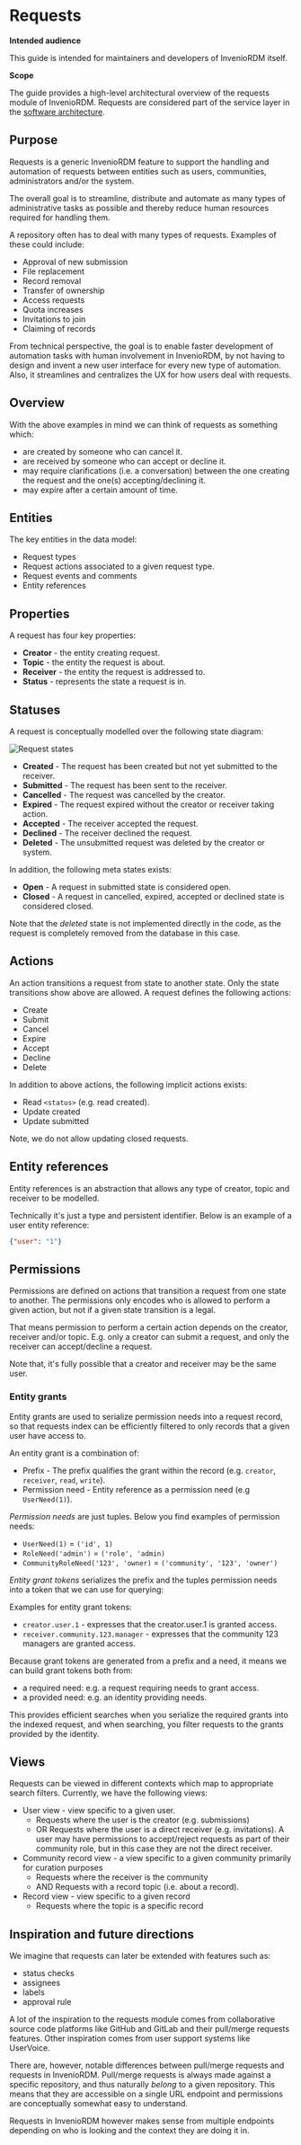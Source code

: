 # Requests

**Intended audience**

This guide is intended for maintainers and developers of InvenioRDM itself.

**Scope**

The guide provides a high-level architectural overview of the requests module of InvenioRDM.
Requests are considered part of the service layer in the [software architecture](software.md).

## Purpose

Requests is a generic InvenioRDM feature to support the handling and automation of
requests between entities such as users, communities, administrators and/or the
system.

The overall goal is to streamline, distribute and automate as many types of
administrative  tasks as possible and thereby reduce human resources required
for handling them.

A repository often has to deal with many types of requests. Examples of these
could include:

- Approval of new submission
- File replacement
- Record removal
- Transfer of ownership
- Access requests
- Quota increases
- Invitations to join
- Claiming of records

From technical perspective, the goal is to enable faster development of
automation tasks with human involvement in InvenioRDM, by not having to design
and invent a new user interface for every new type of automation. Also, it
streamlines and centralizes the UX for how users deal with requests.

## Overview

With the above examples in mind we can think of requests as something which:

- are created by someone who can cancel it.
- are received by someone who can accept or decline it.
- may require clarifications (i.e. a conversation) between the one
  creating the request and the one(s) accepting/declining it.
- may expire after a certain amount of time.

## Entities

The key entities in the data model:

- Request types
- Request actions associated to a given request type.
- Request events and comments
- Entity references

## Properties

A request has four key properties:

- **Creator** - the entity creating request.
- **Topic** - the entity the request is about.
- **Receiver** - the entity the request is addressed to.
- **Status** - represents the state a request is in.

## Statuses

A request is conceptually modelled over the following state diagram:

![Request states](../img/request-states.svg)

- **Created** - The request has been created but not yet submitted to the receiver.
- **Submitted** - The request has been sent to the receiver.
- **Cancelled** - The request was cancelled by the creator.
- **Expired** - The request expired without the creator or receiver taking action.
- **Accepted** - The receiver accepted the request.
- **Declined** - The receiver declined the request.
- **Deleted** - The unsubmitted request was deleted by the creator or system.

In addition, the following meta states exists:

- **Open** - A request in submitted state is considered open.
- **Closed** - A request in cancelled, expired, accepted or declined state is considered closed.

Note that the *deleted* state is not implemented directly in the code, as the request is completely
removed from the database in this case.

## Actions

An action transitions a request from state to another state. Only the state transitions
show above are allowed. A request defines the following actions:

- Create
- Submit
- Cancel
- Expire
- Accept
- Decline
- Delete

In addition to above actions, the following implicit actions exists:

 - Read ``<status>`` (e.g. read created).
 - Update created
 - Update submitted

Note, we do not allow updating closed requests.

## Entity references

Entity references is an abstraction that allows any type of creator, topic and
receiver to be modelled.

Technically it's just a type and persistent identifier. Below is an example of
a user entity reference:

```json
{"user": "1"}
```

## Permissions

Permissions are defined on actions that transition a request from one state
to another. The permissions only encodes who is allowed to perform a given
action, but not if a given state transition is a legal.

That means permission to perform a certain action depends on the creator,
receiver and/or topic. E.g. only a creator can submit a request, and only the
receiver can accept/decline a request.

Note that, it's fully possible that a creator and receiver may be the same
user.

### Entity grants

Entity grants are used to serialize permission needs into a request record, so
that requests index can be efficiently filtered to only records that a given
user have access to.

An entity grant is a combination of:

- Prefix - The prefix qualifies the grant within the record (e.g. ``creator``,
  ``receiver``, ``read``, ``write``).
- Permission need - Entity reference as a permission need (e.g ``UserNeed(1)``).

*Permission needs* are just tuples. Below you find examples of permission
needs:

- ``UserNeed(1)`` = ``('id', 1)``
- ``RoleNeed('admin')`` = ``('role', 'admin)``
- ``CommunityRoleNeed('123', 'owner)`` = ``('community', '123', 'owner')``

*Entity grant tokens* serializes the prefix and the tuples permission needs
into a token that we can use for querying:

Examples for entity grant tokens:

- ``creator.user.1`` - expresses that the creator.user.1 is granted access.
- ``receiver.community.123.manager`` - expresses that the community 123
  managers are granted access.

Because grant tokens are generated from a prefix and a need, it means we can
build grant tokens both from:

- a required need: e.g. a request requiring needs to grant access.
- a provided need: e.g. an identity providing needs.

This provides efficient searches when you serialize the required grants
into the indexed request, and when searching, you filter requests to the grants
provided by the identity.

## Views

Requests can be viewed in different contexts which map to appropriate search filters. Currently, we have the following views:

- User view - view specific to a given user.
    - Requests where the user is the creator (e.g. submissions)
    - OR Requests where the user is a direct receiver (e.g. invitations). A user may have permissions to accept/reject requests as part of their community role, but in this case they are not the direct receiver.
- Community record view - a view specific to a given community primarily for curation purposes
    - Requests where the receiver is the community
    - AND Requests with a record topic (i.e. about a record).
- Record view - view specific to a given record
    - Requests where the topic is a specific record

## Inspiration and future directions

We imagine that requests can later be extended with features such as:

- status checks
- assignees
- labels
- approval rule

A lot of the inspiration to the requests module comes from collaborative source code platforms like GitHub and GitLab and their pull/merge requests features. Other inspiration comes from user support systems like UserVoice.

There are, however, notable differences between pull/merge requests and requests in InvenioRDM.
Pull/merge requests is always made against a specific repository, and thus naturally *belong* to a given repository. This means that they are accessible on a single URL endpoint and permissions are conceptually somewhat easy to understand.

Requests in InvenioRDM however makes sense from multiple endpoints depending on who is looking and the context they are doing it in.
